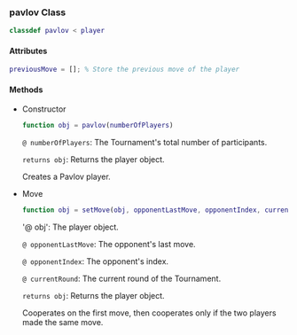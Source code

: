 ### pavlov Class
```matlab
classdef pavlov < player
```
#### Attributes
```matlab
previousMove = []; % Store the previous move of the player  
```
#### Methods
- Constructor
    ```matlab
    function obj = pavlov(numberOfPlayers)
    ```
    `@ numberOfPlayers`: The Tournament's total number of participants.
    
    `returns obj`: Returns the player object. 
    
    Creates a Pavlov player.

- Move
    ```matlab
    function obj = setMove(obj, opponentLastMove, opponentIndex, currentRound)
    ```
    '@ obj': The player object.

    `@ opponentLastMove`: The opponent's last move.

    `@ opponentIndex`: The opponent's index.

    `@ currentRound`: The current round of the Tournament.
 
    `returns obj`: Returns the player object. 

    Cooperates on the first move, then cooperates only if the two players made the same move.
